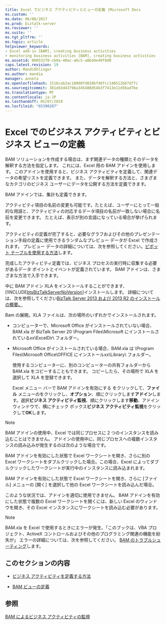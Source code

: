 ```yaml
---
title: Excel でビジネス アクティビティとビューの定義 |Microsoft Docs
ms.custom: ''
ms.date: 06/08/2017
ms.prod: biztalk-server
ms.reviewer: ''
ms.suite: ''
ms.tgt_pltfrm: ''
ms.topic: article
helpviewer_keywords:
- Excel add-in [BAM], creating business activities
- monitoring business activities [BAM], creating business activities
ms.assetid: 000532f0-cb9a-40ac-a6c5-a8bd4e49f8d0
caps.latest.revision: 19
author: MandiOhlinger
ms.author: mandia
manager: anneta
ms.openlocfilehash: 1516cab2ac18000fd010bf48fcc140512b67dffc
ms.sourcegitcommit: 381e83d43796a345488d54b3f7413e11d56ad7be
ms.translationtype: MT
ms.contentlocale: ja-JP
ms.lasthandoff: 05/07/2019
ms.locfileid: "65390287"
---
```

# <a name="defining-business-activities-and-views-in-excel"></a>Excel でのビジネス アクティビティとビジネス ビューの定義
BAM ソリューションを作成する場合は、まず関連データの種類とそのデータを解釈する方法を指定します。 これには、Excel 用の BAM アドインを使用します。 このアドインを使用すると、ビジネス アクティビティを定義して、関連データの希望リストを定義できます。 また、データを解釈する方法と、さまざまなカテゴリのビジネス ユーザーにデータを公開する方法を定義できます。  
  
 BAM アドインでは、集計も定義できます。  
  
 アクティビティ項目の名前の変更も可能です。たとえば、ユーザーにとって一般的な用語と、アクティビティの対応するデータ項目の名前が一致しない場合に名前を変更できます。 たとえば、表示が別の言語になっている場合が挙げられます。  
  
 アクティビティの定義が完了すると、必要なグラフおよびその他のプレゼンテーション手段の定義に使用できるランダムなプレビュー データが Excel で作成されます。 プレビュー データの詳細については、次を参照してください。[ピボット テーブルを使用する方法](../core/how-to-use-the-pivottable.md)します。  
  
 完成したアクティビティ定義では、ビジネス プロセスの実行時に収集する必要があるデータ ポイントとイベントが定義されています。 BAM アドインは、さまざまな方法で入手できます。  
  
 中に BAM アドイン XLA をインストールすることができます、[!INCLUDE[btsBizTalkServerNoVersion](../includes/btsbiztalkservernoversion-md.md)]インストールします。 詳細については、次を参照してください[BizTalk Server 2013 および 2013 R2 のインストールの概要。](http://msdn.microsoft.com/library/8041926c-cfc9-4eaf-9c28-a2c6e8015bc5)  
  
 Bam の展開。XLA ファイルは、次の場所のいずれかでインストールされます。  
  
- コンピューターで、Microsoft Office がインストールされていない場合、BAM.xla が BizTalk Server 20 \Program Files\Microsoft にインストールされている*xx*\ExcelDir\ フォルダー。  
  
- Microsoft Office がインストールされている場合、BAM.xla は \Program Files\Microsoft Office\OFFICE にインストール*xx*\Library\ フォルダー。  
  
  使用するコンピューターに、別のコンピューターの共有フォルダーから BAM.xla をコピーすることもできます。 コピーしたら、その場所で XLA を選択して XLA を登録できます。  
  
  Excel メニュー バーで BAM アドインを有効にする をクリックして、**ファイル** メニューのをクリックし、**オプション**、順にクリックします**アドイン**します。選択**ビジネス アクティビティ監視**、順にクリックします**移動**、アドイン ウィンドウで、横にチェック ボックス**ビジネス アクティビティ監視**をクリックして**OK**します。  
  
> [!NOTE]
>  BAM アドインの使用中、Excel では同じプロセスに 2 つのインスタンスを読み込むことはできません。  アドインの使用中に、同じプロセスへの複数インスタンスの読み込みが発生するのは次のような場合です。  
>   
>  BAM アドインを有効にした状態で Excel ワークシートを開き、さらに別の Excel ワークシートをダブルクリックした場合。この場合、Excel によってダブルクリックしたワークシートが実行中のインスタンスに読み込まれます。  
>   
>  BAM アドインを有効にした状態で Excel ワークシートを開き、さらに [ファイル] メニューの [開く] を選択して他の Excel ワークシートを読み込んだ場合。  
  
 このような状況では、アドインを適切に使用できません。 BAM アドインを有効にした状態で複数の Excel ワークシートを開くには、新しい Excel のウィンドウを開き、その Excel インスタンスにワークシートを読み込む必要があります。  
  
> [!NOTE]
>  BAM.xla を Excel で使用するときにエラーが発生、「このブックは、VBA プロジェクト、ActiveX コントロールおよびその他のプログラミング関連の機能を紛失が」 エラーの詳細については、次を参照してください。 [BAM のトラブルシューティング](../core/troubleshooting-bam.md)します。  
  
## <a name="in-this-section"></a>このセクションの内容  
  
-   [ビジネス アクティビティを定義する方法](../core/how-to-define-a-business-activity.md)  
  
-   [BAM ビューの定義](../core/defining-a-bam-view.md)  
  
## <a name="see-also"></a>参照  
 [BAM によるビジネス アクティビティの監視](../core/monitoring-business-activities-with-bam.md)